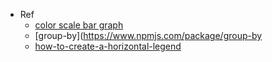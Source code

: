 - Ref
  - [color scale bar graph](http://bl.ocks.org/zwang155/5079c689233607dd9bdd28d4e39fb290)
  - [group-by](https://www.npmjs.com/package/group-by
  - [how-to-create-a-horizontal-legend](https://stackoverflow.com/questions/42009622/how-to-create-a-horizontal-legend)
